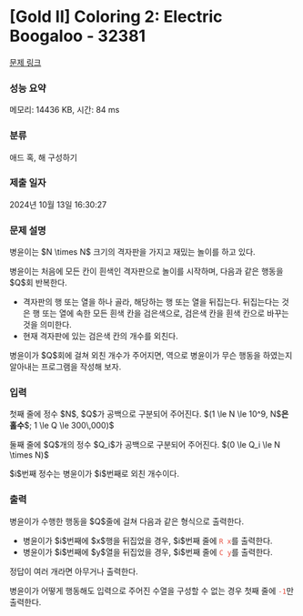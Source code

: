# [Gold II] Coloring 2: Electric Boogaloo - 32381 

[문제 링크](https://www.acmicpc.net/problem/32381) 

### 성능 요약

메모리: 14436 KB, 시간: 84 ms

### 분류

애드 혹, 해 구성하기

### 제출 일자

2024년 10월 13일 16:30:27

### 문제 설명

<p>병윤이는 $N \times N$ 크기의 격자판을 가지고 재밌는 놀이를 하고 있다.</p>

<p>병윤이는 처음에 모든 칸이 흰색인 격자판으로 놀이를 시작하며, 다음과 같은 행동을 $Q$회 반복한다.</p>

<ul>
	<li>격자판의 행 또는 열을 하나 골라, 해당하는 행 또는 열을 뒤집는다. 뒤집는다는 것은 행 또는 열에 속한 모든 흰색 칸을 검은색으로, 검은색 칸을 흰색 칸으로 바꾸는 것을 의미한다.</li>
	<li>현재 격자판에 있는 검은색 칸의 개수를 외친다.</li>
</ul>

<p>병윤이가 $Q$회에 걸쳐 외친 개수가 주어지면, 역으로 병윤이가 무슨 행동을 하였는지 알아내는 프로그램을 작성해 보자.</p>

### 입력 

 <p>첫째 줄에 정수 $N$, $Q$가 공백으로 구분되어 주어진다. $(1 \le N \le 10^9, N$<strong>은 홀수</strong>$; 1 \le Q \le 300\,000)$</p>

<p>둘째 줄에 $Q$개의 정수 $Q_i$가 공백으로 구분되어 주어진다. $(0 \le Q_i \le N \times N)$</p>

<p>$i$번째 정수는 병윤이가 $i$번째로 외친 개수이다.</p>

### 출력 

 <p>병윤이가 수행한 행동을 $Q$줄에 걸쳐 다음과 같은 형식으로 출력한다.</p>

<ul>
	<li>병윤이가 $i$번째에 $x$행을 뒤집었을 경우, $i$번째 줄에 <span style="color:#e74c3c;"><code>R x</code></span>를 출력한다.</li>
	<li>병윤이가 $i$번째에 $y$열을 뒤집었을 경우, $i$번째 줄에 <span style="color:#e74c3c;"><code>C y</code></span>를 출력한다.</li>
</ul>

<p>정답이 여러 개라면 아무거나 출력한다.</p>

<p>병윤이가 어떻게 행동해도 입력으로 주어진 수열을 구성할 수 없는 경우 첫째 줄에 <span style="color:#e74c3c;"><code>-1</code></span>만 출력한다.</p>


